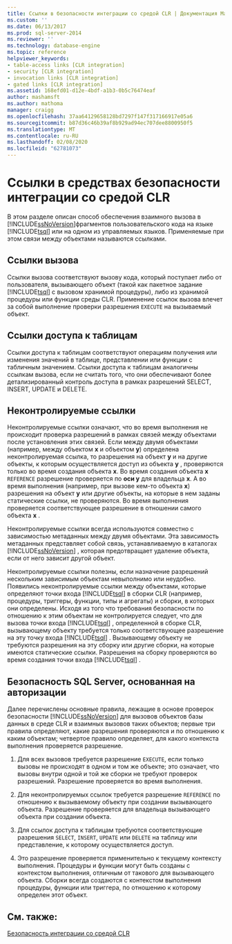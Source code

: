 ```yaml
---
title: Ссылки в безопасности интеграции со средой CLR | Документация Майкрософт
ms.custom: ''
ms.date: 06/13/2017
ms.prod: sql-server-2014
ms.reviewer: ''
ms.technology: database-engine
ms.topic: reference
helpviewer_keywords:
- table-access links [CLR integration]
- security [CLR integration]
- invocation links [CLR integration]
- gated links [CLR integration]
ms.assetid: 168efd01-d12e-4bdf-a1b3-0b5c76474eaf
author: mashamsft
ms.author: mathoma
manager: craigg
ms.openlocfilehash: 37aa64129658128bd7297f147f317166917e05a6
ms.sourcegitcommit: b87d36c46b39af8b929ad94ec707dee8800950f5
ms.translationtype: MT
ms.contentlocale: ru-RU
ms.lasthandoff: 02/08/2020
ms.locfileid: "62781073"
---
```

# <a name="links-in-clr-integration-security"></a>Ссылки в средствах безопасности интеграции со средой CLR
  В этом разделе описан способ обеспечения взаимного вызова в [!INCLUDE[ssNoVersion](../../includes/ssnoversion-md.md)]фрагментов пользовательского кода на языке [!INCLUDE[tsql](../../includes/tsql-md.md)] или на одном из управляемых языков. Применяемые при этом связи между объектами называются ссылками.  
  
## <a name="invocation-links"></a>Ссылки вызова  
 Ссылки вызова соответствуют вызову кода, который поступает либо от пользователя, вызывающего объект (такой как пакетное задание [!INCLUDE[tsql](../../includes/tsql-md.md)] с вызовом хранимой процедуры), либо из хранимой процедуры или функции среды CLR. Применение ссылок вызова влечет за собой выполнение проверки разрешения `EXECUTE` на вызываемый объект.  
  
## <a name="table-access-links"></a>Ссылки доступа к таблицам  
 Ссылки доступа к таблицам соответствуют операциям получения или изменения значений в таблице, представлении или функции с табличным значением. Ссылки доступа к таблицам аналогичны ссылкам вызова, если не считать того, что они обеспечивают более детализированный контроль доступа в рамках разрешений SELECT, INSERT, UPDATE и DELETE.  
  
## <a name="gated-links"></a>Неконтролируемые ссылки  
 Неконтролируемые ссылки означают, что во время выполнения не происходит проверка разрешений в рамках связей между объектами после установления этих связей. Если между двумя объектами (например, между объектом **x** и объектом **y**) определена неконтролируемая ссылка, то разрешения на объект **y** и на другие объекты, к которым осуществляется доступ из объекта **y** , проверяются только во время создания объекта **x**. Во время создания объекта **x** `REFERENCE` разрешение проверяется по **оси y** для владельца **x**. А во время выполнения (например, при вызове кем-то объекта **x**) разрешения на объект **y** или другие объекты, на которые в нем заданы статические ссылки, не проверяются. Во время выполнения проверяется соответствующее разрешение в отношении самого объекта **x** .  
  
 Неконтролируемые ссылки всегда используются совместно с зависимостью метаданных между двумя объектами. Эта зависимость метаданных представляет собой связь, устанавливаемую в каталогах [!INCLUDE[ssNoVersion](../../includes/ssnoversion-md.md)] , которая предотвращает удаление объекта, если от него зависит другой объект.  
  
 Неконтролируемые ссылки полезны, если назначение разрешений нескольким зависимым объектам невыполнимо или неудобно. Появились неконтролируемые ссылки между объектами, которые определяют точки входа [!INCLUDE[tsql](../../includes/tsql-md.md)] в сборки CLR (например, процедуры, триггеры, функции, типы и агрегаты) и сборки, в которых они определены. Исходя из того что требования безопасности по отношению к этим объектам не контролируется следует, что для вызова точки входа [!INCLUDE[tsql](../../includes/tsql-md.md)] , определенной в сборке CLR, вызывающему объекту требуется только соответствующее разрешение на эту точку входа [!INCLUDE[tsql](../../includes/tsql-md.md)] . Вызывающему объекту не требуются разрешения на эту сборку или другие сборки, на которые имеются статические ссылки. Разрешения на сборку проверяются во время создания точки входа [!INCLUDE[tsql](../../includes/tsql-md.md)] .  
  
## <a name="sql-server-authorization-based-security"></a>Безопасность SQL Server, основанная на авторизации  
 Далее перечислены основные правила, лежащие в основе проверок безопасности [!INCLUDE[ssNoVersion](../../includes/ssnoversion-md.md)] для вызовов объектов базы данных в среде CLR и взаимных вызовов таких объектов; первые три правила определяют, какие разрешения проверяются и по отношению к каким объектам; четвертое правило определяет, для какого контекста выполнения проверяется разрешение.  
  
1.  Для всех вызовов требуется разрешение `EXECUTE`, если только вызовы не происходят в одном и том же объекте; это означает, что вызовы внутри одной и той же сборки не требуют проверок разрешений. Разрешение проверяется во время выполнения.  
  
2.  Для неконтролируемых ссылок требуется разрешение `REFERENCE` по отношению к вызываемому объекту при создании вызывающего объекта. Разрешение проверяется для владельца вызывающего объекта при создании объекта.  
  
3.  Для ссылок доступа к таблицам требуются соответствующие разрешения `SELECT`, `INSERT`, `UPDATE` или `DELETE` на таблицу или представление, к которому осуществляется доступ.  
  
4.  Это разрешение проверяется применительно к текущему контексту выполнения. Процедуры и функции могут быть созданы с контекстом выполнения, отличным от такового для вызывающего объекта. Сборки всегда создаются с контекстом выполнения процедуры, функции или триггера, по отношению к которому определен этот объект.  
  
## <a name="see-also"></a>См. также:  
 [Безопасность интеграции со средой CLR](../../relational-databases/clr-integration/security/clr-integration-security.md)  
  
  
